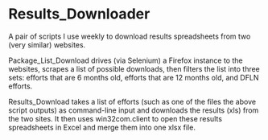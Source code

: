 Results_Downloader
==================

A pair of scripts I use weekly to download results spreadsheets from two (very similar) websites.

Package_List_Download drives (via Selenium) a Firefox instance to the websites, scrapes a list of possible downloads, then filters the list into three sets: efforts that are 6 months old, efforts that are 12 months old, and DFLN efforts.

Results_Download takes a list of efforts (such as one of the files the above script outputs) as command-line input and downloads the results (xls) from the two sites. It then uses win32com.client to open these results spreadsheets in Excel and merge them into one xlsx file.
